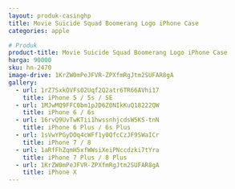 ```yaml
---
layout: produk-casinghp
title: Movie Suicide Squad Boomerang Logo iPhone Case
categories: apple

# Produk
product-title: Movie Suicide Squad Boomerang Logo iPhone Case
harga: 90000
sku: hn-2470
image-drive: 1KrZW0mPeJFVR-ZPXfmRgJtm2SUFAR8gA
gallery:
  - url: 1rZ7SxkOVFs02Uqf2Q2atr6TR66AVhi17
    title: iPhone 5 / 5s / SE
  - url: 1MJwMQ9FFC0bm1pJD6Z0NIkKuQ18222QW
    title: iPhone 6 / 6s
  - url: 16rvQ9UvTwKTii1hwssnhjcdsW5KS-tnN
    title: iPhone 6 Plus / 6s Plus
  - url: 1sVwYPGyDOq4cWFf1y0QfcCzJF9SWaICr
    title: iPhone 7 / 8
  - url: 1aRfFhZqmH5xfWWsiXeiPNccdzki7tYra
    title: iPhone 7 Plus / 8 Plus
  - url: 1KrZW0mPeJFVR-ZPXfmRgJtm2SUFAR8gA
    title: iPhone X
---
```


